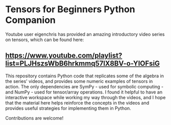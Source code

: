 # Tensors for Beginners Python Companion

Youtube user eigenchris has provided an amazing introductory video series on tensors, which can be found here:

## https://www.youtube.com/playlist?list=PLJHszsWbB6hrkmmq57lX8BV-o-YIOFsiG

This repository contains Python code that replicates some of the algebra in the series' videos, and provides some numeric examples of tensors in action.  The only dependencies are SymPy - used for symbolic computing - and NumPy - used for tensor/array operations.  I found it helpful to have an interactive workspace while working my way through the videos, and I hope that the material here helps reinforce the concepts in the videos and provides useful strategies for implementing them in Python.

Contributions are welcome!
